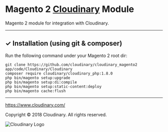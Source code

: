 # Magento 2 [Cloudinary](https://www.cloudinary.com/) Module

Magento 2 module for integration with Cloudinary.

---

## ✓ Installation (using git & composer)
Run the following command under your Magento 2 root dir:

```
git clone https://github.com/cloudinary/cloudinary_magento2 app/code/Cloudinary/Cloudinary
composer require cloudinary/cloudinary_php:1.8.0
php bin/magento setup:upgrade
php bin/magento setup:di:compile
php bin/magento setup:static-content:deploy
php bin/magento cache:flush
```

---

https://www.cloudinary.com/

Copyright © 2018 Cloudinary. All rights reserved.  

![Cloudinary Logo](https://cloudinary-res.cloudinary.com/image/upload/c_scale,w_300/v1/logo/for_white_bg/cloudinary_logo_for_white_bg.svg)
